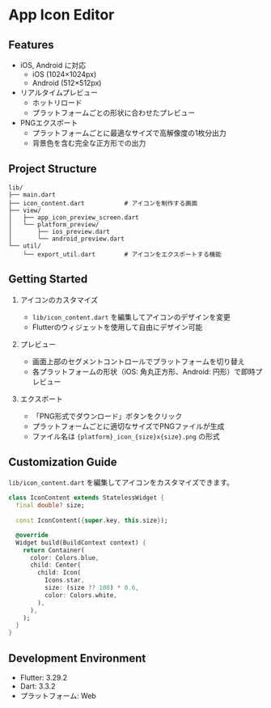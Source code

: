 # App Icon Editor

## Features

- iOS, Android に対応
  - iOS (1024×1024px)
  - Android (512×512px)
- リアルタイムプレビュー
  - ホットリロード
  - プラットフォームごとの形状に合わせたプレビュー
- PNGエクスポート
  - プラットフォームごとに最適なサイズで高解像度の1枚分出力
  - 背景色を含む完全な正方形での出力

## Project Structure

```
lib/
├── main.dart                   
├── icon_content.dart           # アイコンを制作する画面
├── view/
│   ├── app_icon_preview_screen.dart    
│   └── platform_preview/            
│       ├── ios_preview.dart
│       └── android_preview.dart
└── util/
    └── export_util.dart        # アイコンをエクスポートする機能

```

## Getting Started

1. アイコンのカスタマイズ
   - `lib/icon_content.dart` を編集してアイコンのデザインを変更
   - Flutterのウィジェットを使用して自由にデザイン可能

2. プレビュー
   - 画面上部のセグメントコントロールでプラットフォームを切り替え
   - 各プラットフォームの形状（iOS: 角丸正方形、Android: 円形）で即時プレビュー

3. エクスポート
   - 「PNG形式でダウンロード」ボタンをクリック
   - プラットフォームごとに適切なサイズでPNGファイルが生成
   - ファイル名は `{platform}_icon_{size}x{size}.png` の形式

## Customization Guide

`lib/icon_content.dart` を編集してアイコンをカスタマイズできます。

```dart
class IconContent extends StatelessWidget {
  final double? size;
  
  const IconContent({super.key, this.size});

  @override
  Widget build(BuildContext context) {
    return Container(
      color: Colors.blue,
      child: Center(
        child: Icon(
          Icons.star,
          size: (size ?? 100) * 0.6,
          color: Colors.white,
        ),
      ),
    );
  }
}
```

## Development Environment

- Flutter: 3.29.2
- Dart: 3.3.2
- プラットフォーム: Web
